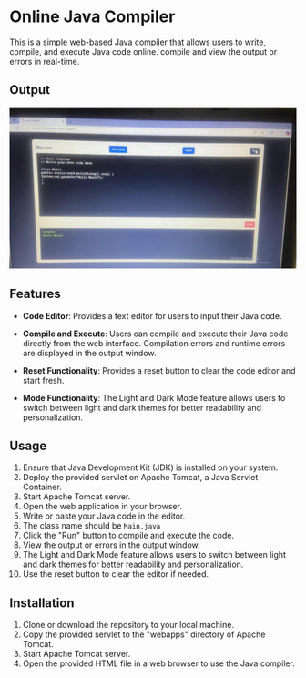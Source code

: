 # Online Java Compiler 
This is a simple web-based Java compiler that allows users to write, compile, and execute Java code online. compile and view the output or errors in real-time.

## Output
![image](Output.jpg)

## Features

- **Code Editor**: Provides a text editor for users to input their Java code.
	
- **Compile and Execute**: Users can compile and execute their Java code directly from the web interface. Compilation errors and runtime errors are displayed in the output window.
	
- **Reset Functionality**: Provides a reset button to clear the code editor and start fresh.
	
- **Mode Functionality**: The Light and Dark Mode feature allows users to switch between light and dark themes for better readability and personalization.
	
	
	
## Usage

1. Ensure that Java Development Kit (JDK) is installed on your system.
2. Deploy the provided servlet on Apache Tomcat, a Java Servlet Container.
3. Start Apache Tomcat server.
4. Open the web application in your browser.
5. Write or paste your Java code in the editor.
6. The class name should be `Main.java`
7. Click the "Run" button to compile and execute the code.
8. View the output or errors in the output window.
9. The Light and Dark Mode feature allows users to switch between light and dark themes for better readability and personalization.
10. Use the reset button to clear the editor if needed.

## Installation

1. Clone or download the repository to your local machine.
2. Copy the provided servlet to the "webapps" directory of Apache Tomcat.
3. Start Apache Tomcat server.
4. Open the provided HTML file in a web browser to use the Java compiler.
